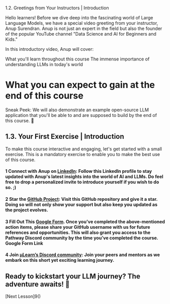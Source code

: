 1.2. Greetings from Your Instructors | Introduction

Hello learners! Before we dive deep into the fascinating world of Large Language Models, we have a special video greeting from your instructor, Anup Surendran. Anup is not just an expert in the field but also the founder of the popular YouTube channel "Data Science and AI for Beginners and Kids."

In this introductory video, Anup will cover:

What you'll learn throughout this course
The immense importance of understanding LLMs in today's world
# What you can expect to gain at the end of this course

Sneak Peek: We will also demonstrate an example open-source LLM application that you'll be able to and are supposed to build by the end of this course. 🎉

## 1.3. Your First Exercise | Introduction

To make this course interactive and engaging, let's get started with a small exercise. This is a mandatory exercise to enable you to make the best use of this course.

#### 1 Connect with Anup on [LinkedIn](https://www.linkedin.com/in/anupsurendran/): Follow this LinkedIn profile to stay updated with Anup's latest insights into the world of AI and LLMs. Do feel free to drop a personalized invite to introduce yourself if you wish to do so. ;)

#### 2 Star the [GitHub Project](https://github.com/pathwaycom/llm-app): Visit this GitHub repository and give it a star. Doing so will not only show your support but also keep you updated as the project evolves.

#### 3 Fill Out This [Google Form](). Once you’ve completed the above-mentioned action items, please share your GitHub username with us for future references and opportunities. This will also grant you access to the Pathway Discord community by the time you’ve completed the course. Google Form Link

#### 4 Join [µLearn’s Discord community](https://mulearn.org): Join your peers and mentors as we embark on this short yet exciting learning journey. 


## Ready to kickstart your LLM journey? The adventure awaits! 🚀

[Next Lesson]9()
